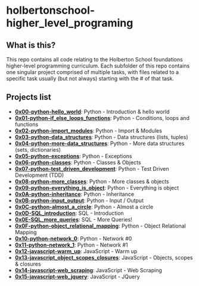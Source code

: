 # holbertonschool-higher_level_programing

## What is this?

This repo contains all code relating to the Holberton School foundations higher-level programming curriculum.
Each subfolder of this repo contains one singular project comprised of multiple tasks, with files related to a specific task usually (but not always) starting with the # of that task.

## Projects list
* **[0x00-python-hello_world](https://github.com/ThibaudP/holbertonschool-higher_level_programming/tree/main/0x00-python-hello_world)**: Python - Introduction & hello world
* **[0x01-python-if_else_loops_functions](https://github.com/ThibaudP/holbertonschool-higher_level_programming/tree/main/0x01-python-if_else_loops_functions)**: Python - Conditions, loops and functions
* **[0x02-python-import_modules](https://github.com/ThibaudP/holbertonschool-higher_level_programming/tree/main/0x02-python-import_modules)**: Python - Import & Modules
* **[0x03-python-data_structures](https://github.com/ThibaudP/holbertonschool-higher_level_programming/tree/main/0x03-python-data_structures)**: Python - Data structures (lists, tuples)
* **[0x04-python-more-data_structures](https://github.com/ThibaudP/holbertonschool-higher_level_programming/tree/main/0x04-python-more_data_structures)**: Python - More data structures (sets, dictionaries)
* **[0x05-python-exceptions](https://github.com/ThibaudP/holbertonschool-higher_level_programming/tree/main/0x05-python-exceptions)**: Python - Exceptions
* **[0x06-python-classes](https://github.com/ThibaudP/holbertonschool-higher_level_programming/tree/main/0x06-python-classes)**: Python - Classes & Objects
* **[0x07-python-test_driven_development](https://github.com/ThibaudP/holbertonschool-higher_level_programming/tree/main/0x07-test_driven_development)**: Python - Test Driven Development (TDD)
* **[0x08-python-more_classes](https://github.com/ThibaudP/holbertonschool-higher_level_programming/tree/main/0x08-python-more_classes)**: Python - More classes & objects
* **[0x09-python-everything_is_object](https://github.com/ThibaudP/holbertonschool-higher_level_programming/tree/main/0x09-python-everything_is_object)**: Python - Everything is object
* **[0x0A-python-inheritance](https://github.com/ThibaudP/holbertonschool-higher_level_programming/tree/main/0x0A-python-inheritance)**: Python - Inheritance
* **[0x0B-python-input_output](https://github.com/ThibaudP/holbertonschool-higher_level_programming/tree/main/0x0B-python-input_output)**: Python - Input / Output
* **[0x0C-python-almost_a_circle](https://github.com/ThibaudP/holbertonschool-higher_level_programming/tree/main/0x0C-python-almost_a_circle)**: Python - Almost a circle
* **[0x0D-SQL_introduction](https://github.com/ThibaudP/holbertonschool-higher_level_programming/tree/main/0x0D-SQL_introduction)**: SQL - Introduction
* **[0x0E-SQL_more_queries](https://github.com/ThibaudP/holbertonschool-higher_level_programming/tree/main/0x0E-SQL_more_queries)**: SQL - More Queries!
* **[0x0F-python-object_relational_mapping](https://github.com/ThibaudP/holbertonschool-higher_level_programming/tree/main/0x0F-python-object_relational_mapping)**: Python - Object Relational Mapping
* **[0x10-python-network_0](https://github.com/ThibaudP/holbertonschool-higher_level_programming/tree/main/0x10-python-network_0)**: Python - Network #0
* **[0x11-python-network_1](https://github.com/ThibaudP/holbertonschool-higher_level_programming/tree/main/0x11-python-network_1)**: Python - Network #1
* **[0x12-javascript-warm_up](https://github.com/ThibaudP/holbertonschool-higher_level_programming/tree/main/0x12-javascript-warm_up)**: JavaScript - Warm up
* **[0x13-javascript_object_scopes_closures](https://github.com/ThibaudP/holbertonschool-higher_level_programming/tree/main/0x13-javascript_object_scopes_closures)**: JavaScript - Objects, scopes & closures
* **[0x14-javascript-web_scraping](https://github.com/ThibaudP/holbertonschool-higher_level_programming/tree/main/0x14-javascript-web_scraping)**: JavaScript - Web Scraping
* **[0x15-javascript-web_jquery](https://github.com/ThibaudP/holbertonschool-higher_level_programming/tree/main/0x15-javascript-web_jquery)**: JavaScript - JQuery
